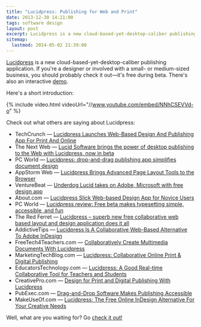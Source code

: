 ```yaml
---
title: "Lucidpress: Publishing for Web and Print"
date: 2013-12-30 14:21:00
tags: software design
layout: post
excerpt: Lucidpress is a new cloud-based-yet-desktop-caliber publishing application.
sitemap:
  lastmod: 2014-05-02 21:39:00
---
```


[Lucidpress](http://www.lucidpress.com) is a new cloud-based-yet-desktop-caliber publishing application. If you're a designer or involved with a small- or medium-sized business, you should probably check it out&mdash;it's free during beta. There's also an interactive [demo](http://www.lucidpress.com/demo).

Here's a short introduction:

{% include video.html videoUrl="//www.youtube.com/embed/NNhCSEVVd-o" %}

Check out what others are saying about Lucidpress:

* TechCrunch &mdash; [Lucidpress Launches Web-Based Design And Publishing App For Print And Online](http://techcrunch.com/2013/10/02/lucidpress-launches-web-based-design-and-publishing-app-for-print-and-online/)
* The Next Web &mdash; [Lucid Software brings the power of desktop publishing to the Web with Lucidpress, now in beta](http://thenextweb.com/insider/2013/10/02/lucid-software-brings-the-power-of-desktop-publishing-to-the-web-with-lucidpress-now-in-beta/)
* PC World &mdash; [Lucidpress: drop-and-drag publishing app simplifies document design](http://www.pcworld.com/article/2051340/lucidpress-drop-and-drag-publishing-app-simplifies-document-design.html)
* AppStorm Web &mdash; [Lucidpress Brings Advanced Page Layout Tools to the Browser](http://web.appstorm.net/reviews/office/lucidpress-brings-advanced-page-layout-tools-to-the-browser)
* VentureBeat &mdash; [Underdog Lucid takes on Adobe, Microsoft with free design app](http://venturebeat.com/2013/10/02/underdog-lucid-adobe-microsoft-free-design-app/)
* About.com &mdash; [Lucidpress Slick Web-based Design App for Novice Users](http://collaboration.about.com/od/groupproductivity/fl/Lucidpress-Slick-Web-based-Design-App-for-Novice-Users.htm)
* PC World &mdash; [Lucidpress review: Free beta makes typesetting simple, accessible, and fun](http://www.pcworld.com/article/2066982/lucidpress-review-free-beta-makes-typesetting-simple-accessible-and-fun.html)
* The Red Ferret &mdash; [Lucidpress – superb new free collaborative web based layout and design application does it all](http://www.redferret.net/?p=39919)
* AddictiveTips &mdash; [Lucidpress Is A Collaborative Web-Based Alternative To Adobe InDesign](http://www.addictivetips.com/web/lucidpress-free-collaborative-web-based-adobe-indesign-alternative/)
* FreeTech4Teachers.com &mdash; [Collaboratively Create Multimedia Documents With Lucidpress](http://www.freetech4teachers.com/2013/10/collaboratively-create-multimedia.html)
* MarketingTechBlog.com &mdash; [Lucidpress: Collaborative Online Print &amp; Digital Publishing](http://www.marketingtechblog.com/lucidpress/)
* EducatorsTechnology.com &mdash; [Lucidpress: A Good Real-time Collaborative Tool for Teachers and Students](http://www.educatorstechnology.com/2013/10/lucidpress-good-real-time-collaborative.html)
* CreativePro.com &mdash; [Design for Print and Digital Publishing With Lucidpress](http://www.creativepro.com/article/design-for-print-and-digital-publishing-with-lucidpress)
* PubExec.com &mdash; [Drag-and-Drop Software Makes Publishing Accessible](http://www.pubexec.com/article/drag-and-drop-software-makes-publishing-accessible/1)
* MakeUseOf.com &mdash; [Lucidpress: The Free Online InDesign Alternative For Your Creative Needs](http://www.makeuseof.com/tag/lucidpress-free-online-indesign-alternative-creative-needs/)

Well, what are you waiting for? Go [check it out!](http://www.lucidpress.com/demo)
